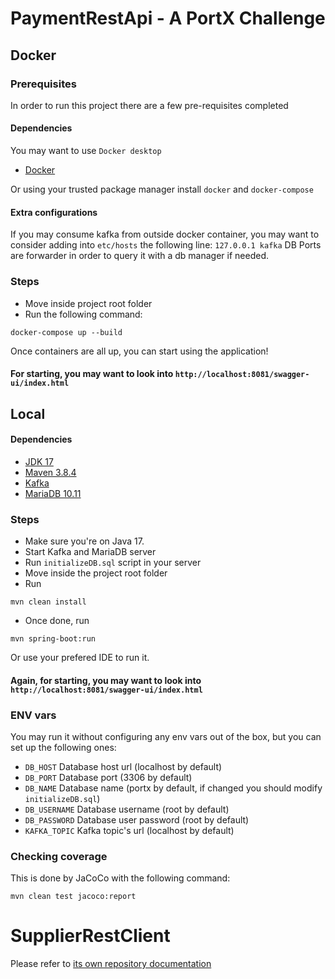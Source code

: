 # PaymentRestApi - A PortX Challenge

## Docker 

### Prerequisites

In order to run this project there are a few pre-requisites completed

#### Dependencies

You may want to use `Docker desktop`

- [Docker](https://www.docker.com/products/docker-desktop/)

Or using your trusted package manager install `docker` and `docker-compose`


#### Extra configurations

If you may consume kafka from outside docker container, you may want to
consider adding into `etc/hosts` the following line: `127.0.0.1 kafka`
DB Ports are forwarder in order to query it with a db manager if needed.

### Steps

- Move inside project root folder
- Run the following command: 
```shell
docker-compose up --build
```

Once containers are all up, you can start using the application!

#### For starting, you may want to look into `http://localhost:8081/swagger-ui/index.html`

## Local

#### Dependencies

- [JDK 17](https://www.oracle.com/java/technologies/javase/jdk17-archive-downloads.html)
- [Maven 3.8.4](https://maven.apache.org/docs/3.8.4/release-notes.html)
- [Kafka](https://kafka.apache.org/downloads)
- [MariaDB 10.11](https://mariadb.org/download/?prod=mariadb&rel=10.11.2&old=&t=mariadb)

### Steps

- Make sure you're on Java 17.
- Start Kafka and MariaDB server
- Run `initializeDB.sql` script in your server
- Move inside the project root folder
- Run
```shell
mvn clean install
```
- Once done, run
```shell
mvn spring-boot:run
```

Or use your prefered IDE to run it. 

#### Again, for starting, you may want to look into `http://localhost:8081/swagger-ui/index.html`


### ENV vars

You may run it without configuring any env vars out of the box, but you can set up the following ones:
- `DB_HOST` Database host url (localhost by default)
- `DB_PORT` Database port (3306 by default)
- `DB_NAME` Database name (portx by default, if changed you should modify `initializeDB.sql`)
- `DB_USERNAME` Database username (root by default)
- `DB_PASSWORD` Database user password (root by default)
- `KAFKA_TOPIC` Kafka topic's url (localhost by default)

### Checking coverage

This is done by JaCoCo with the following command:

```shell
mvn clean test jacoco:report
```

# SupplierRestClient

Please refer to [its own repository documentation](https://github.com/daniellovero/portx-supplier)